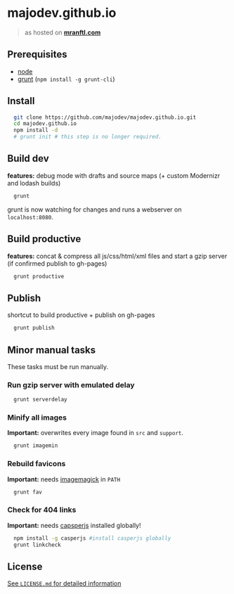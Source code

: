# majodev.github.io

> as hosted on **[mranftl.com](http://mranftl.com)**

## Prerequisites
- [node](http://nodejs.org/)
- [grunt](http://gruntjs.com/) (`npm install -g grunt-cli`)

## Install
```bash
  git clone https://github.com/majodev/majodev.github.io.git
  cd majodev.github.io
  npm install -d
  # grunt init # this step is no longer required.
```

## Build dev
**features:** debug mode with drafts and source maps (+ custom Modernizr and lodash builds)

```bash
  grunt
```

grunt is now watching for changes and runs a webserver on `localhost:8080`.

## Build productive
**features:** concat & compress all js/css/html/xml files and start a gzip server (if confirmed publish to gh-pages)

```bash
  grunt productive
```

## Publish
shortcut to build productive + publish on gh-pages

```bash
  grunt publish
```

## Minor manual tasks
These tasks must be run manually.

### Run gzip server with emulated delay
```bash
  grunt serverdelay
```

### Minify all images
**Important:** overwrites every image found in `src` and `support`.
```bash
  grunt imagemin
```

### Rebuild favicons
**Important:** needs [imagemagick](http://www.imagemagick.org/) in `PATH`
```bash
  grunt fav
```

### Check for 404 links
**Important:** needs [capsperjs](http://casperjs.org/) installed globally!
```bash
  npm install -g casperjs #install casperjs globally
  grunt linkcheck
```

<!-- ### Rebuild resume
**Important:** Needs to be run on a Mac with working [MacTeX](https://tug.org/mactex/) installation. Uses fonts and `sips` from the Apple ecosystem.
```bash
  grunt resume
``` -->

## License
[See `LICENSE.md` for detailed information](https://github.com/majodev/majodev.github.io/blob/source/LICENSE.md)
